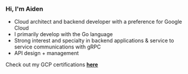 ### Hi, I'm Aiden

- Cloud architect and backend developer with a preference for Google Cloud
- I primarily develop with the Go language
- Strong interest and specialty in backend applications & service to service communications with gRPC
- API design + management

Check out my GCP certifications **[here](https://googlecloudcertified.credential.net/profile/7c89b210c389770c8e2dfa0e128cdbdada2bd2c2)**

